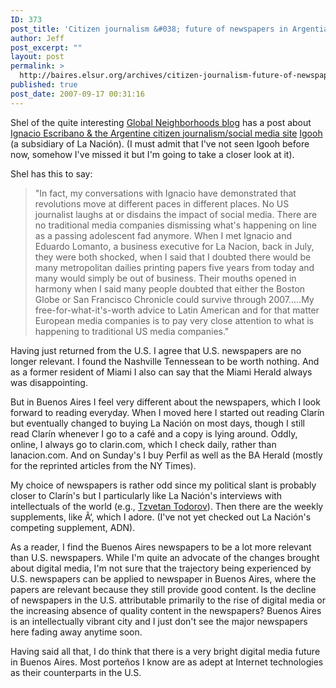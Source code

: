 ```yaml
---
ID: 373
post_title: 'Citizen journalism &#038; future of newspapers in Argentia'
author: Jeff
post_excerpt: ""
layout: post
permalink: >
  http://baires.elsur.org/archives/citizen-journalism-future-of-newspapers-in-argentia/
published: true
post_date: 2007-09-17 00:31:16
---
```

Shel of the quite interesting <a href="http://redcouch.typepad.com/weblog/">Global Neighborhoods blog</a> has a post about <a href="http://redcouch.typepad.com/weblog/2007/09/sap-global-su-3.html">Ignacio Escribano & the Argentine citizen journalism/social media site</a> <a href="http://www.igooh.com.ar">Igooh</a> (a subsidiary of La Nación). (I must admit that I've not seen Igooh before now, somehow I've missed it but I'm going to take a closer look at it).

Shel has this to say:

<blockquote>"In fact, my conversations with Ignacio have demonstrated that revolutions move at different paces in different places. No US journalist laughs at or disdains the impact of social media. There are no traditional media companies dismissing what's happening on line as a passing adolescent fad anymore. When I met Ignacio and Eduardo Lomanto, a business executive for La Nacion, back in July, they were both shocked, when I said that I doubted there would be many metropolitan dailies printing papers five years from today and many would simply be out of business. Their mouths opened in harmony when I said many people doubted that either the Boston Globe or San Francisco Chronicle could survive through 2007.....My free-for-what-it's-worth advice to Latin American and for that matter European media companies is to pay very close attention to what is happening to traditional US media companies."</blockquote>

Having just returned from the U.S. I agree that U.S. newspapers are no longer relevant. I found the Nashville Tennessean to be worth nothing. And as a former resident of Miami I also can say that the Miami Herald always was disappointing. 

But in Buenos Aires I feel very different about the newspapers, which I look forward to reading everyday. When I moved here I started out reading Clarín but eventually changed to buying La Nación on most days, though I still read Clarín whenever I go to a café and a copy is lying around. Oddly, online, I always go to clarin.com, which I check daily, rather than lanacion.com. And on Sunday's I buy Perfil as well as the BA Herald (mostly for the reprinted articles from the NY Times). 

My choice of newspapers is rather odd since my political slant is probably closer to Clarín's but I particularly like La Nación's interviews with intellectuals of the world (e.g., <a href="http://www.lanacion.com.ar/750752">Tzvetan Todorov</a>). Then there are the weekly supplements, like Ã‘, which I adore. (I've not yet checked out La Nación's competing supplement, ADN).  

As a reader, I find the Buenos Aires newspapers to be a lot more relevant than U.S. newspapers. While I'm quite an advocate of the changes brought about digital media, I'm not sure that the trajectory being experienced by U.S. newspapers can be applied to newspaper in Buenos Aires, where the papers are relevant because they still provide good content. Is the decline of newspapers in the U.S. attributable primarily to the rise of digital media or the increasing absence of quality content in the newspapers?  Buenos Aires is an intellectually vibrant city and I just don't see the major newspapers here fading away anytime soon.  

Having said all that, I do think that there is a very bright digital media future in Buenos Aires. Most porte&#241;os I know are as adept at Internet technologies as their counterparts in the U.S.